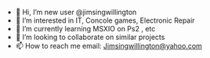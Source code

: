 - 👋 Hi, I’m new user @jimsingwillington
- 👀 I’m interested in IT, Concole games, Electronic Repair
- 🌱 I’m currently learning MSXIO on Ps2 , etc
- 💞️ I’m looking to collaborate on similar projects
- 📫 How to reach me email: Jimsingwillington@yahoo.com

<!---
jimsingwillington/jimsingwillington is a ✨ special ✨ repository because its `README.md` (this file) appears on your GitHub profile.
You can click the Preview link to take a look at your changes.
--->
